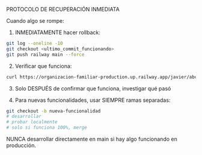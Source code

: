 PROTOCOLO DE RECUPERACIÓN INMEDIATA

Cuando algo se rompe:

1. INMEDIATAMENTE hacer rollback:
```bash
git log --oneline -10
git checkout <ultimo_commit_funcionando>
git push railway main --force
```

2. Verificar que funciona:
```bash
curl https://organizacion-familiar-production.up.railway.app/javier/abc123xyz789def456
```

3. Solo DESPUÉS de confirmar que funciona, investigar qué pasó

4. Para nuevas funcionalidades, usar SIEMPRE ramas separadas:
```bash
git checkout -b nueva-funcionalidad
# desarrollar
# probar localmente
# solo si funciona 100%, merge
```

NUNCA desarrollar directamente en main si hay algo funcionando en producción.